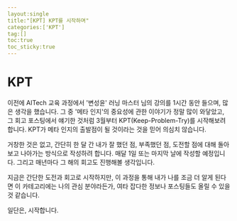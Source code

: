 ```yaml
---
layout:single
title:"[KPT] KPT를 시작하며"
categories:['KPT']
tag:[]
toc:true
toc_sticky:true
---
```




# KPT

이전에 AITech 교육 과정에서 '변성윤' 러닝 마스터 님의 강의를 1시간 동안 들으며, 많은 생각을 했습니다. 그 중 '메타 인지'의 중요성에 관한 이야기가 정말 많이 와닿았고, 그 회고 포스팅에서 얘기한 것처럼 3월부터 KPT(Keep-Problem-Try)를 시작해보려 합니다. KPT가 메타 인지의 출발점이 될 것이라는 것을 믿어 의심치 않습니다. 

거창한 것은 없고, 간단히 한 달 간 내가 잘 했던 점, 부족했던 점, 도전할 점에 대해 돌아보고 나아가는 방식으로 작성하려 합니다. 매달 1일 또는 마지막 날에 작성할 예정입니다. 그리고 매년마다 그 해의 회고도 진행해볼 생각입니다. 

지금은 간단한 도전과 회고로 시작하지만, 이 과정을 통해 내가 나를 조금 더 알게 된다면 이 카테고리에는 나의 관심 분야라든가, 여타 잡다한 정보나 포스팅들도 올릴 수 있을 것 같습니다. 

일단은, 시작합니다. 
